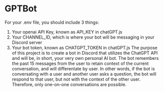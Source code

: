 # GPTBot
For your .env file, you should include 3 things:
  1. Your openai API Key, known as API_KEY in chatGPT.js
  2. Your CHANNEL_ID, which is where your bot will be messaging in your Discord server
  3. Your bot token, known as CHATGPT_TOKEN in chatGPT.js
The purpose of this project is to create a bot in Discord that utilizes the ChatGPT API and will be, in short, your very own
personal AI bot. The bot remembers the past 15 messages from the user to retain context of the current conversation, and will
differentate by user. In other words, if the bot is conversating with a user and another user asks a question, the bot will
respond to that user, but not with the context of the other user. Therefore, only one-on-one conversations are possible.
